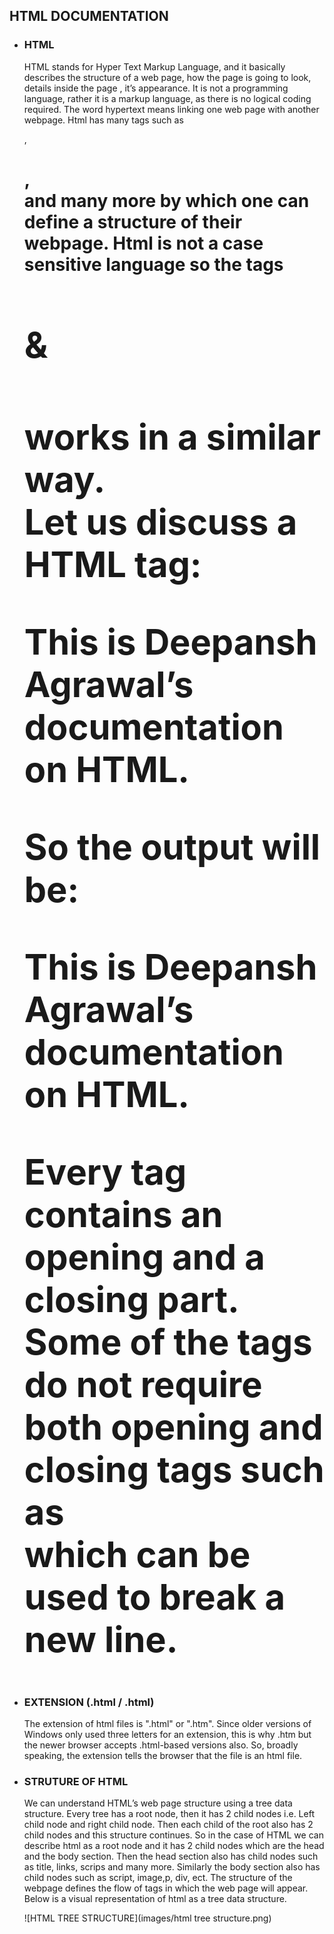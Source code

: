## HTML DOCUMENTATION

*   ### HTML

    HTML stands for Hyper Text Markup Language, and it basically describes the structure of a web page, how the page is going to look, details inside the page , it’s appearance. It is not a programming language, rather it is a markup language, as there is no logical coding required. The word hypertext means linking one web page with another webpage. Html has many tags such as <p>, <h1>,<div> and many more by which one can define a structure of their webpage. Html is not a case sensitive language so the tags <H1> & <h1> works in a similar way.  
    Let us discuss a HTML tag: <p> This is Deepansh Agrawal’s documentation on HTML. </p> So the output will be:

    This is Deepansh Agrawal’s documentation on HTML.

    Every tag contains an opening and a closing part. Some of the tags do not require both opening and closing tags such as </br> which can be used to break a new line.
*   ### EXTENSION (.html / .html)

    The extension of html files is ".html" or ".htm". Since older versions of Windows only used three letters for an extension, this is why .htm but the newer browser accepts .html-based versions also. So, broadly speaking, the extension tells the browser that the file is an html file.

*   ### STRUTURE OF HTML

    We can understand HTML’s web page structure using a tree data structure. Every tree has a root node, then it has 2 child nodes i.e. Left child node and right child node. Then each child of the root also has 2 child nodes and this structure continues. So in the case of HTML we can describe html as a root node and it has 2 child nodes which are the head and the body section. Then the head section also has child nodes such as title, links, scrips and many more. Similarly the body section also has child nodes such as script, image,p, div, ect. The structure of the webpage defines the flow of tags in which the web page will appear.  
    Below is a visual representation of html as a tree data structure.

    ![HTML TREE STRUCTURE](images/html tree structure.png)